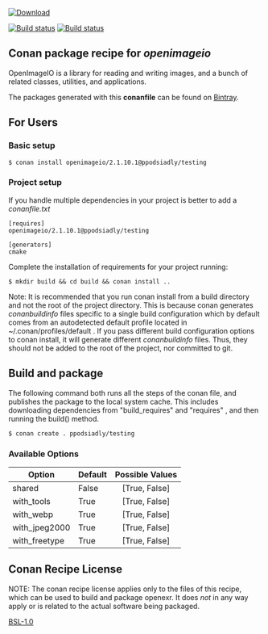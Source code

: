 [ ![Download](https://api.bintray.com/packages/ppodsiadly/conan/openimageio%3Appodsiadly/images/download.svg) ](https://bintray.com/ppodsiadly/conan/openimageio%3Appodsiadly/_latestVersion)

[![Build status](https://ci.appveyor.com/api/projects/status/x2xag9l8bsh0jgd2?svg=true)](https://ci.appveyor.com/project/p-podsiadly/conan-openimageio)
[![Build status](https://api.travis-ci.org/p-podsiadly/conan-openimageio.svg)](https://travis-ci.org/p-podsiadly/conan-openimageio)


## Conan package recipe for *openimageio*

OpenImageIO is a library for reading and writing images, and a bunch of related classes, utilities, and applications.

The packages generated with this **conanfile** can be found on [Bintray](https://bintray.com/ppodsiadly/conan/openimageio%3Aconan).


## For Users

### Basic setup

    $ conan install openimageio/2.1.10.1@ppodsiadly/testing

### Project setup

If you handle multiple dependencies in your project is better to add a *conanfile.txt*

    [requires]
    openimageio/2.1.10.1@ppodsiadly/testing

    [generators]
    cmake

Complete the installation of requirements for your project running:

    $ mkdir build && cd build && conan install ..

Note: It is recommended that you run conan install from a build directory and not the root of the project directory.  This is because conan generates *conanbuildinfo* files specific to a single build configuration which by default comes from an autodetected default profile located in ~/.conan/profiles/default .  If you pass different build configuration options to conan install, it will generate different *conanbuildinfo* files.  Thus, they should not be added to the root of the project, nor committed to git.


## Build and package

The following command both runs all the steps of the conan file, and publishes the package to the local system cache.  This includes downloading dependencies from "build_requires" and "requires" , and then running the build() method.

    $ conan create . ppodsiadly/testing


### Available Options
| Option        | Default           | Possible Values |
| ------------- |:----------------- |:---------------:|
| shared        | False             | [True, False]   |
| with_tools    | True              | [True, False]   |
| with_webp     | True              | [True, False]   |
| with_jpeg2000 | True              | [True, False]   |
| with_freetype | True              | [True, False]   |


## Conan Recipe License

NOTE: The conan recipe license applies only to the files of this recipe, which can be used to build and package openexr.
It does *not* in any way apply or is related to the actual software being packaged.

[BSL-1.0](LICENSE)